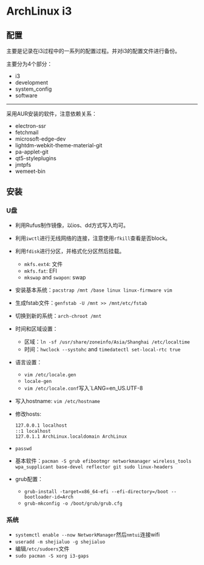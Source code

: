 # ArchLinux i3

## 配置

主要是记录在i3过程中的一系列的配置过程。并对i3的配置文件进行备份。

主要分为4个部分：

+ i3
+ development
+ system_config
+ software

---

采用AUR安装的软件，注意依赖关系：

+ electron-ssr
+ fetchmail
+ microsoft-edge-dev
+ lightdm-webkit-theme-material-git
+ pa-applet-git
+ qt5-styleplugins
+ jmtpfs
+ wemeet-bin

## 安装

### U盘

+ 利用Rufus制作镜像，以ios、dd方式写入均可。
+ 利用`iwctl`进行无线网络的连接，注意使用`rfkill`查看是否block。
+ 利用`fdisk`进行分区，并格式化分区然后挂载。
  + `mkfs.ext4`: 文件
  + `mkfs.fat`: EFI
  + `mkswap` and `swapon`: swap
+ 安装基本系统：`pacstrap /mnt /base linux linux-firmware vim`
+ 生成fstab文件：`genfstab -U /mnt >> /mnt/etc/fstab`
+ 切换到新的系统：`arch-chroot /mnt`
+ 时间和区域设置：
  + 区域：`ln -sf /usr/share/zoneinfo/Asia/Shanghai /etc/localtime`
  + 时间：`hwclock --systohc` and `timedatectl set-local-rtc true`
+ 语言设置：
  + `vim /etc/locale.gen`
  + `locale-gen`
  + `vim /etc/locale.conf`写入`LANG=en_US.UTF-8
+ 写入hostname: `vim /etc/hostname`
+ 修改hosts:

  ```txt
  127.0.0.1 localhost
  ::1 localhost
  127.0.1.1 ArchLinux.localdomain ArchLinux
  ```

+ `passwd`
+ 基本软件：`pacman -S grub efibootmgr networkmanager wireless_tools wpa_supplicant base-devel reflector git sudo linux-headers`
+ grub配置：
  + `grub-install -target=x86_64-efi --efi-directory=/boot --bootloader-id=Arch`
  + `grub-mkconfig -o /boot/grub/grub.cfg`

### 系统

+ `systemctl enable --now NetworkManager`然后`nmtui`连接wifi
+ `useradd -m shejialuo -g shejialuo`
+ 编辑`/etc/sudoers`文件
+ `sudo pacman -S xorg i3-gaps`
